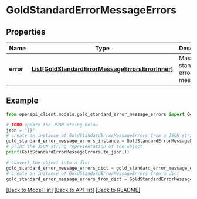 # GoldStandardErrorMessageErrors


## Properties

Name | Type | Description | Notes
------------ | ------------- | ------------- | -------------
**error** | [**List[GoldStandardErrorMessageErrorsErrorInner]**](GoldStandardErrorMessageErrorsErrorInner.md) | Mastercard standard error message. | 

## Example

```python
from openapi_client.models.gold_standard_error_message_errors import GoldStandardErrorMessageErrors

# TODO update the JSON string below
json = "{}"
# create an instance of GoldStandardErrorMessageErrors from a JSON string
gold_standard_error_message_errors_instance = GoldStandardErrorMessageErrors.from_json(json)
# print the JSON string representation of the object
print(GoldStandardErrorMessageErrors.to_json())

# convert the object into a dict
gold_standard_error_message_errors_dict = gold_standard_error_message_errors_instance.to_dict()
# create an instance of GoldStandardErrorMessageErrors from a dict
gold_standard_error_message_errors_from_dict = GoldStandardErrorMessageErrors.from_dict(gold_standard_error_message_errors_dict)
```
[[Back to Model list]](../README.md#documentation-for-models) [[Back to API list]](../README.md#documentation-for-api-endpoints) [[Back to README]](../README.md)


